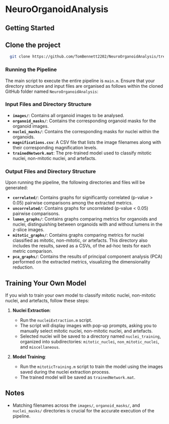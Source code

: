 # NeuroOrganoidAnalysis

## Getting Started

## Clone the project

```bash
  git clone https://github.com/TomBennett2202/NeuroOrganoidAnalysis/tree/main
```

### Running the Pipeline

The main script to execute the entire pipeline is `main.m`. Ensure that your directory structure and input files are organised as follows within the cloned GitHub folder named `NeuroOrganoidAnalysis`:

### Input Files and Directory Structure

- **`images/`**: Contains all organoid images to be analysed.
- **`organoid_masks/`**: Contains the corresponding organoid masks for the organoid images.
- **`nuclei_masks/`**: Contains the corresponding masks for nuclei within the organoids.
- **`magnifications.csv`**: A CSV file that lists the image filenames along with their corresponding magnification levels.
- **`trainedNetwork.mat`**: The pre-trained model used to classify mitotic nuclei, non-mitotic nuclei, and artefacts.

### Output Files and Directory Structure

Upon running the pipeline, the following directories and files will be generated:

- **`correlated/`**: Contains graphs for significantly correlated (p-value > 0.05) pairwise comparisons among the extracted metrics.
- **`uncorrelated/`**: Contains graphs for uncorrelated (p-value < 0.05) pairwise comparisons.
- **`lumen_graphs/`**: Contains graphs comparing metrics for organoids and nuclei, distinguishing between organoids with and without lumens in the z-slice images.
- **`mitotic_graphs/`**: Contains graphs comparing metrics for nuclei classified as mitotic, non-mitotic, or artefacts. This directory also includes the results, saved as a CSVs, of the ad-hoc tests for each metric comparison.
- **`pca_graphs/`**: Contains the results of principal component analysis (PCA) performed on the extracted metrics, visualizing the dimensionality reduction.

## Training Your Own Model

If you wish to train your own model to classify mitotic nuclei, non-mitotic nuclei, and artefacts, follow these steps:

1. **Nuclei Extraction**: 
   - Run the `nucleiExtraction.m` script.
   - The script will display images with pop-up prompts, asking you to manually select mitotic nuclei, non-mitotic nuclei, and artefacts.
   - Selected nuclei will be saved to a directory named `nuclei_training`, organized into subdirectories: `mitotic_nuclei`, `non_mitotic_nuclei`, and `miscellaneous`.

2. **Model Training**:
   - Run the `mitoticTraining.m` script to train the model using the images saved during the nuclei extraction process.
   - The trained model will be saved as `trainedNetwork.mat`.

## Notes

- Matching filenames across the `images/`, `organoid_masks/`, and `nuclei_masks/` directories is crucial for the accurate execution of the pipeline.
